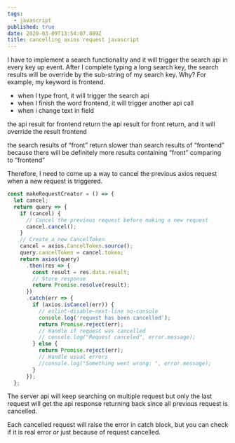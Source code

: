 ```yaml
---
tags:
  - javascript
published: true
date: 2020-03-09T13:54:07.809Z
title: cancelling axios request javascript
---
```


I have to implement a search functionality and it will trigger the search api in every key up event. After I complete typing a long search key, the search results will be override by the sub-string of my search key. Why?
For example, my keyword is frontend.

* when I type front, it will trigger the search api
* when I finish the word frontend, it will trigger another api call
* when i change text in field 

the api result for frontend return
the api result for front return, and it will override the result frontend

the search results of “front” return slower than search results of “frontend” because there will be definitely more results containing “front” comparing to “frontend”

Therefore, I need to come up a way to cancel the previous axios request when a new request is triggered.


```javascript
const makeRequestCreator = () => {
  let cancel;
  return query => {
    if (cancel) {
      // Cancel the previous request before making a new request
      cancel.cancel();
    }
    // Create a new CancelToken
    cancel = axios.CancelToken.source();
    query.cancelToken = cancel.token;
    return axios(query)
      .then(res => {
        const result = res.data.result;
        // Store response
        return Promise.resolve(result);
      })
      .catch(err => {
        if (axios.isCancel(err)) {
          // eslint-disable-next-line no-console
          console.log('request has been cancelled');
          return Promise.reject(err);
          // Handle if request was cancelled
          // console.log("Request canceled", error.message);
        } else {
          return Promise.reject(err);
          // Handle usual errors
          //console.log("Something went wrong: ", error.message);
        }
      });
  };
  ```
The server api will keep searching on multiple request but only the last request will get the api response returning back since all previous request is cancelled.

Each cancelled request will raise the error in catch block, but you can check if it is real error or just because of request cancelled.